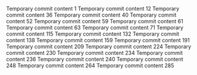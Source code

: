 Temporary commit content 1
Temporary commit content 12
Temporary commit content 36
Temporary commit content 40
Temporary commit content 52
Temporary commit content 59
Temporary commit content 61
Temporary commit content 63
Temporary commit content 71
Temporary commit content 115
Temporary commit content 132
Temporary commit content 138
Temporary commit content 159
Temporary commit content 191
Temporary commit content 209
Temporary commit content 224
Temporary commit content 230
Temporary commit content 234
Temporary commit content 236
Temporary commit content 240
Temporary commit content 248
Temporary commit content 264
Temporary commit content 285
